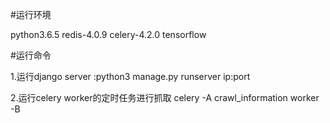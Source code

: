 #运行环境

python3.6.5  redis-4.0.9 celery-4.2.0 tensorflow

#运行命令

1.运行django server :python3 manage.py runserver ip:port

2.运行celery worker的定时任务进行抓取 celery -A crawl_information worker -B

